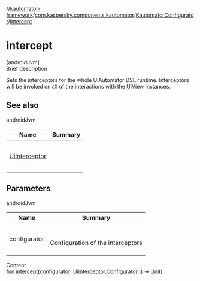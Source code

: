 //[kautomator-framework](../../index.md)/[com.kaspersky.components.kautomator](../index.md)/[KautomatorConfigurator](index.md)/[intercept](intercept.md)



# intercept  
[androidJvm]  
Brief description  


Sets the interceptors for the whole UiAutomator DSL runtime. Interceptors will be invoked on all of the interactions with the UiView instances.



## See also  
  
androidJvm  
  
|  Name|  Summary| 
|---|---|
| [UiInterceptor](../../com.kaspersky.components.kautomator.intercept.base/-ui-interceptor/index.md)| <br><br><br><br>
  


## Parameters  
  
androidJvm  
  
|  Name|  Summary| 
|---|---|
| configurator| <br><br>Configuration of the interceptors<br><br>
  
  
Content  
fun [intercept](intercept.md)(configurator: [UiInterceptor.Configurator](../../com.kaspersky.components.kautomator.intercept.base/-ui-interceptor/-configurator/index.md).() -> [Unit](https://kotlinlang.org/api/latest/jvm/stdlib/kotlin/-unit/index.html))  



